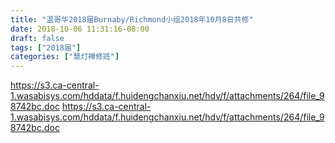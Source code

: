 ```yaml
---
title: "温哥华2018届Burnaby/Richmond小组2018年10月8日共修"
date: 2018-10-06 11:31:16-08:00
draft: false
tags: ["2018届"]
categories: ["慧灯禅修班"]
---
```

https://s3.ca-central-1.wasabisys.com/hddata/f.huidengchanxiu.net/hdv/f/attachments/264/file_98742bc.doc
 https://s3.ca-central-1.wasabisys.com/hddata/f.huidengchanxiu.net/hdv/f/attachments/264/file_98742bc.doc
